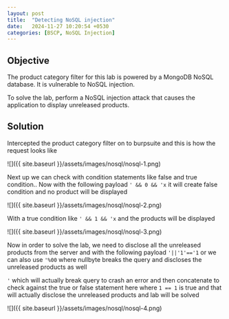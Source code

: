 ```yaml
---
layout: post
title:  "Detecting NoSQL injection"
date:   2024-11-27 10:20:54 +0530
categories: [BSCP, NoSQL Injection]
---
```


## Objective 

The product category filter for this lab is powered by a MongoDB NoSQL database. It is vulnerable to NoSQL injection.

To solve the lab, perform a NoSQL injection attack that causes the application to display unreleased products.

## Solution

Intercepted the product category filter on to burpsuite and this is how the request looks like 

![]({{ site.baseurl }}/assets/images/nosql/nosql-1.png)

Next up we can check with condition statements like false and true condition.. Now with the following payload `' && 0 && 'x` it will create false condition and no product will be displayed 

![]({{ site.baseurl }}/assets/images/nosql/nosql-2.png)

With a true condition like `' && 1 && 'x` and the products will be displayed 

![]({{ site.baseurl }}/assets/images/nosql/nosql-3.png)

Now in order to solve the lab, we need to disclose all the unreleased products from the server and with the following payload `'||'1'=='1` or we can also use `'%00` where nullbyte breaks the query and discloses the unreleased products as well

`'` which will actually break query to crash an error and then concatenate to check against the true or false statement here where `1 == 1` is true and that will actually disclose the unreleased products and lab will be solved 

![]({{ site.baseurl }}/assets/images/nosql/nosql-4.png)